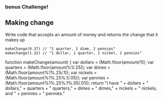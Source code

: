 ### bonus Challenge!

## Making change

Write code that accepts an amount of money and
returns the change that it makes up

```JS
makeChange(0.37) // "1 quarter, 1 dime, 2 pennies"
makechange(1.32) // "1 dollar, 1 quarter, 1 nickel, 2 pennies"
```


function makeChange(amount) {
    var dollars = (Math.floor(amount/1));
    var quarters = (Math.floor(amount%1/.25));
    var dimes = (Math.floor(amount%1%.25/.1));
    var nickels = (Math.floor(amount%1%.25%.1/.05));
    var pennies = (Math.floor(amount%1%.25%.1%.05/.01));
    return "I have " + dollars + " dollars," + quarters + " quarters," + dimes + " dimes," + nickels + " nickels, and " + pennies + " pennies."
